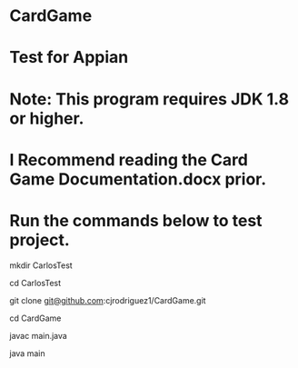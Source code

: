 # CardGame
# Test for Appian
# Note: This program requires JDK 1.8 or higher.
# I Recommend reading the Card Game Documentation.docx prior.

# Run the commands below to test project.

mkdir CarlosTest

cd CarlosTest

git clone git@github.com:cjrodriguez1/CardGame.git

cd CardGame

javac main.java

java main

